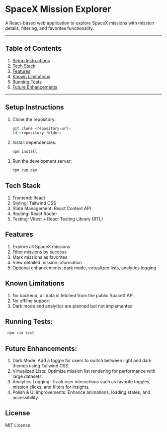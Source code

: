 # SpaceX Mission Explorer

A React-based web application to explore SpaceX missions with mission details, filtering, and favorites functionality.

---

## Table of Contents
1. [Setup Instructions](#setup-instructions)
2. [Tech Stack](#tech-stack)
3. [Features](#features)
4. [Known Limitations](#known-limitations)
5. [Running Tests](#running-tests)
6. [Future Enhancements](#future-enhancements)

---

## Setup Instructions

1. Clone the repository:  
   ```bash
   git clone <repository-url>
   cd <repository-folder>
    ```
2. Install dependencies:
   ```bash
   npm install
   ```
4. Run the development server:
   ```bash
   npm run dev
   ```

## Tech Stack
 1. Frontend: React
 2. Styling: Tailwind CSS
 3. State Management: React Context API
 4. Routing: React Router
 5. Testing: Vitest + React Testing Library (RTL)

## Features
 1. Explore all SpaceX missions
 2. Filter missions by success
 3. Mark missions as favorites
 4. View detailed mission information
 5. Optional enhancements: dark mode, virtualized lists, analytics logging

## Known Limitations
 1. No backend; all data is fetched from the public SpaceX API
 2. No offline support
 3. Dark mode and analytics are planned but not implemented

## Running Tests:
```bash
 npm run test
```

## Future Enhancements:
 1. Dark Mode: Add a toggle for users to switch between light and dark themes using Tailwind CSS.
 2. Virtualized Lists: Optimize mission list rendering for performance with large datasets.
 3. Analytics Logging: Track user interactions such as favorite toggles, mission clicks, and filters for insights.
 4. Polish & UI Improvements: Enhance animations, loading states, and accessibility.

## License
 MIT License




